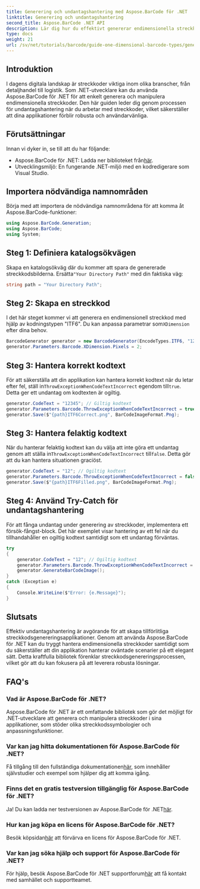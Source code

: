 ```yaml
---
title: Generering och undantagshantering med Aspose.BarCode för .NET
linktitle: Generering och undantagshantering
second_title: Aspose.BarCode .NET API
description: Lär dig hur du effektivt genererar endimensionella streckkoder med Aspose.BarCode för .NET, med fokus på robusta undantagshanteringstekniker.
type: docs
weight: 21
url: /sv/net/tutorials/barcode/guide-one-dimensional-barcode-types/generation-and-exception-handling/
---
```

## Introduktion

I dagens digitala landskap är streckkoder viktiga inom olika branscher, från detaljhandel till logistik. Som .NET-utvecklare kan du använda Aspose.BarCode för .NET för att enkelt generera och manipulera endimensionella streckkoder. Den här guiden leder dig genom processen för undantagshantering när du arbetar med streckkoder, vilket säkerställer att dina applikationer förblir robusta och användarvänliga.

## Förutsättningar

Innan vi dyker in, se till att du har följande:

-  Aspose.BarCode för .NET: Ladda ner biblioteket från[här](https://releases.aspose.com/barcode/net/).
- Utvecklingsmiljö: En fungerande .NET-miljö med en kodredigerare som Visual Studio.

## Importera nödvändiga namnområden

Börja med att importera de nödvändiga namnområdena för att komma åt Aspose.BarCode-funktioner:

```csharp
using Aspose.BarCode.Generation;
using Aspose.BarCode;
using System;
```

## Steg 1: Definiera katalogsökvägen

 Skapa en katalogsökväg där du kommer att spara de genererade streckkodsbilderna. Ersätta`"Your Directory Path"` med din faktiska väg:

```csharp
string path = "Your Directory Path";
```

## Steg 2: Skapa en streckkod

 I det här steget kommer vi att generera en endimensionell streckkod med hjälp av kodningstypen "ITF6". Du kan anpassa parametrar som`XDimension` efter dina behov.

```csharp
BarcodeGenerator generator = new BarcodeGenerator(EncodeTypes.ITF6, "123457");
generator.Parameters.Barcode.XDimension.Pixels = 2;
```

## Steg 3: Hantera korrekt kodtext

 För att säkerställa att din applikation kan hantera korrekt kodtext när du letar efter fel, ställ in`ThrowExceptionWhenCodeTextIncorrect` egendom till`true`. Detta ger ett undantag om kodtexten är ogiltig.

```csharp
generator.CodeText = "12345"; // Giltig kodtext
generator.Parameters.Barcode.ThrowExceptionWhenCodeTextIncorrect = true;
generator.Save($"{path}ITF6Correct.png", BarCodeImageFormat.Png);
```

## Steg 3: Hantera felaktig kodtext

 När du hanterar felaktig kodtext kan du välja att inte göra ett undantag genom att ställa in`ThrowExceptionWhenCodeTextIncorrect` till`false`. Detta gör att du kan hantera situationen graciöst.

```csharp
generator.CodeText = "12"; // Ogiltig kodtext
generator.Parameters.Barcode.ThrowExceptionWhenCodeTextIncorrect = false;
generator.Save($"{path}ITF6Filled.png", BarCodeImageFormat.Png);
```

## Steg 4: Använd Try-Catch för undantagshantering

För att fånga undantag under generering av streckkoder, implementera ett försök-fångst-block. Det här exemplet visar hantering av ett fel när du tillhandahåller en ogiltig kodtext samtidigt som ett undantag förväntas.

```csharp
try
{
    generator.CodeText = "12"; // Ogiltig kodtext
    generator.Parameters.Barcode.ThrowExceptionWhenCodeTextIncorrect = true;
    generator.GenerateBarCodeImage();
}
catch (Exception e)
{
    Console.WriteLine($"Error: {e.Message}");
}
```

## Slutsats

Effektiv undantagshantering är avgörande för att skapa tillförlitliga streckkodsgenereringsapplikationer. Genom att använda Aspose.BarCode för .NET kan du tryggt hantera endimensionella streckkoder samtidigt som du säkerställer att din applikation hanterar oväntade scenarier på ett elegant sätt. Detta kraftfulla bibliotek förenklar streckkodsgenereringsprocessen, vilket gör att du kan fokusera på att leverera robusta lösningar.

## FAQ's

### Vad är Aspose.BarCode för .NET?
Aspose.BarCode för .NET är ett omfattande bibliotek som gör det möjligt för .NET-utvecklare att generera och manipulera streckkoder i sina applikationer, som stöder olika streckkodssymbologier och anpassningsfunktioner.

### Var kan jag hitta dokumentationen för Aspose.BarCode för .NET?
 Få tillgång till den fullständiga dokumentationen[här](https://reference.aspose.com/barcode/net/), som innehåller självstudier och exempel som hjälper dig att komma igång.

### Finns det en gratis testversion tillgänglig för Aspose.BarCode för .NET?
 Ja! Du kan ladda ner testversionen av Aspose.BarCode för .NET[här](https://releases.aspose.com/barcode/net/).

### Hur kan jag köpa en licens för Aspose.BarCode för .NET?
 Besök köpsidan[här](https://purchase.conholdate.com/buy) att förvärva en licens för Aspose.BarCode för .NET.

### Var kan jag söka hjälp och support för Aspose.BarCode för .NET?
 För hjälp, besök Aspose.BarCode för .NET supportforum[här](https://forum.aspose.com/c/barcode/13) att få kontakt med samhället och supportteamet.